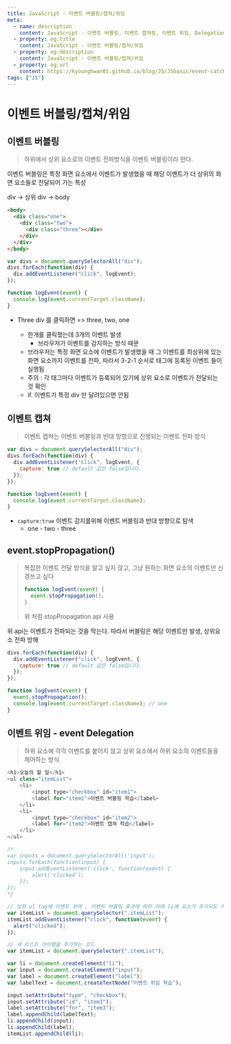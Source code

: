 ```yaml
---
title: JavaScript - 이벤트 버블링/캡쳐/위임
meta:
  - name: description
    content: JavaScript - 이벤트 버블링, 이벤트 캡쳐링, 이벤트 위임, Delegation
  - property: og:title
    content: JavaScript - 이벤트 버블링/캡쳐/위임
  - property: og:description
    content: JavaScript - 이벤트 버블링/캡쳐/위임
  - property: og:url
    content: https://kyounghwan01.github.io/blog/JS/JSbasic/event-catch/
tags: ["JS"]
---
```


# 이벤트 버블링/캡쳐/위임

## 이벤트 버블링

> 하위에서 상위 요소로의 이벤트 전파방식을 이벤트 버블링이라 한다.

이벤트 버블링은 특정 화면 요소에서 이벤트가 발생했을 때 해당 이벤트가 더 상위의 화면 요소들로 전달되어 가는 특성

div -> 상위 div -> body

```html
<body>
  <div class="one">
    <div class="two">
      <div class="three"></div>
    </div>
  </div>
</body>
```

```js
var divs = document.querySelectorAll("div");
divs.forEach(function(div) {
  div.addEventListener("click", logEvent);
});

function logEvent(event) {
  console.log(event.currentTarget.className);
}
```

- Three div 를 클릭하면 => three, two, one

  - 한개를 클릭했는데 3개의 이벤트 발생
    - 브라우저가 이벤트를 감지하는 방식 때문
  - 브라우저는 특정 화면 요소에 이벤트가 발생했을 때 그 이벤트를 최상위에 있는 화면 요소까지 이벤트를 전파, 따라서 3-2-1 순서로 태그에 등록된 이벤트 들이 실행됨
  - 주의 : 각 태그마다 이벤트가 등록되어 있기에 상위 요소로 이벤트가 전달되는 것 확인
  - if. 이벤트가 특정 div 만 달려있으면 안됨

## 이벤트 캡쳐

> 이벤트 캡쳐는 이벤트 버블링과 반대 방향으로 진행되는 이벤트 전파 방식

```js
var divs = document.querySelectorAll("div");
divs.forEach(function(div) {
  div.addEventListener("click", logEvent, {
    capture: true // default 값은 false입니다.
  });
});

function logEvent(event) {
  console.log(event.currentTarget.className);
}
```

- `capture:true` 이벤트 감지를위해 이벤트 버블링과 반대 방향으로 탐색
  - one - two - three

## event.stopPropagation()

> 복잡한 이벤트 전달 방식을 알고 싶지 않고, 그냥 원하는 화면 요소의 이벤트만 신경쓰고 싶다
>
> ```js
> function logEvent(event) {
>   event.stopPropagation();
> }
> ```
>
> 위 처럼 stopPropagation api 사용

위 api는 이벤트가 전파되는 것을 막는다. 따라서 버블링은 해당 이벤트만 발생, 상위요소 전파 방해

```js
divs.forEach(function(div) {
  div.addEventListener("click", logEvent, {
    capture: true // default 값은 false입니다.
  });
});

function logEvent(event) {
  event.stopPropagation();
  console.log(event.currentTarget.className); // one
}
```

## 이벤트 위임 - event Delegation

> 하위 요소에 각각 이벤트를 붙이지 않고 상위 요소에서 하위 요소의 이벤트들을 제어하는 방식

```js
<h1>오늘의 할 일</h1>
<ul class="itemList">
	<li>
		<input type="checkbox" id="item1">
		<label for="item1">이벤트 버블링 학습</label>
	</li>
	<li>
		<input type="checkbox" id="item2">
		<label for="item2">이벤트 캡쳐 학습</label>
	</li>
</ul>
```

```js
/*
var inputs = document.querySelectorAll('input');
inputs.forEach(function(input) {
	input.addEventListener('click', function(event) {
		alert('clicked');
	});
});
*/

// 상위 ul tag에 이벤트 부여 , 이벤트 버블링 효과에 따라 아래 li에 요소가 추가되도 이벤트 실행 가능
var itemList = document.querySelector(".itemList");
itemList.addEventListener("click", function(event) {
  alert("clicked");
});

// 새 리스트 아이템을 추가하는 코드
var itemList = document.querySelector(".itemList");

var li = document.createElement("li");
var input = document.createElement("input");
var label = document.createElement("label");
var labelText = document.createTextNode("이벤트 위임 학습");

input.setAttribute("type", "checkbox");
input.setAttribute("id", "item3");
label.setAttribute("for", "item3");
label.appendChild(labelText);
li.appendChild(input);
li.appendChild(label);
itemList.appendChild(li);
```

<TagLinks />

<Comment />

